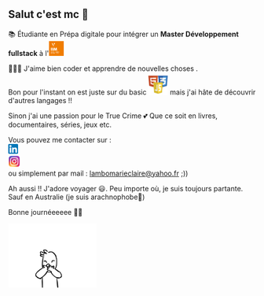 ## Salut c'est mc 🤗

📚 Étudiante en Prépa digitale pour intégrer un **Master Développement fullstack** à l'<img src="img/footer-iim.png" width=30px>   

👩🏾‍💻 J'aime bien coder et apprendre de nouvelles choses .<br/> 
Bon pour l'instant on est juste sur du basic <img src="img/logos.png" width=40px> mais j'ai hâte de découvrir d'autres langages !!

Sinon j'ai une passion pour le True Crime 💕 Que ce soit en livres, documentaires, séries, jeux etc.

Vous pouvez me contacter sur : <br/>
<a href="https://www.linkedin.com/in/marie-claire-lambo-0838a917b/"><img src="img/174857.png" width=20px></a> <br/>
<a href="https://www.instagram.com/_mtothec/"><img src="img/insta.png" width=25px></a><br/>
ou simplement par mail : <a href="lambomarieclaire@yahoo.fr">lambomarieclaire@yahoo.fr</a> ;))

Ah aussi !! J'adore voyager 😃. Peu importe où, je suis toujours partante. Sauf en Australie (je suis arachnophobe🥲)

Bonne journéeeeee 🫶🏾 

<img src="img/giphy.gif" width=180px>

<!--
**fullmc/fullmc** is a ✨ _special_ ✨ repository because its `README.md` (this file) appears on your GitHub profile.

Here are some ideas to get you started: 

- 🔭 I’m currently working on ...
- 🌱 I’m currently learning ...
- 👯 I’m looking to collaborate on ...
- 🤔 I’m looking for help with ...
- 💬 Ask me about ...
- 📫 How to reach me: ...
- 😄 Pronouns: ...
- ⚡ Fun fact: ...
-->

